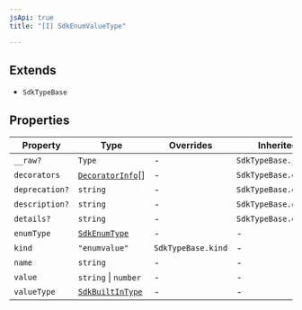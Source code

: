```yaml
---
jsApi: true
title: "[I] SdkEnumValueType"

---
```

## Extends

- `SdkTypeBase`

## Properties

| Property | Type | Overrides | Inherited from |
| ------ | ------ | ------ | ------ |
| `__raw?` | `Type` | - | `SdkTypeBase.__raw` |
| `decorators` | [`DecoratorInfo`](DecoratorInfo.md)[] | - | `SdkTypeBase.decorators` |
| `deprecation?` | `string` | - | `SdkTypeBase.deprecation` |
| `description?` | `string` | - | `SdkTypeBase.description` |
| `details?` | `string` | - | `SdkTypeBase.details` |
| `enumType` | [`SdkEnumType`](SdkEnumType.md) | - | - |
| `kind` | `"enumvalue"` | `SdkTypeBase.kind` | - |
| `name` | `string` | - | - |
| `value` | `string` \| `number` | - | - |
| `valueType` | [`SdkBuiltInType`](SdkBuiltInType.md) | - | - |
